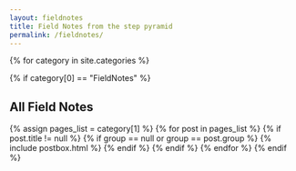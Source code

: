 ```yaml
---
layout: fieldnotes
title: Field Notes from the step pyramid
permalink: /fieldnotes/
---
```


<div class="row listrecent">
{% for category in site.categories %}

<!-- Field Notes Posts -->

{% if category[0] == "FieldNotes" %}

<div class="section-title col-md-12 mt-4">
<h2 id="{{ category[0] | replace: " ","-" }}">All <span class="text-capitalize">Field Notes</span></h2>
</div>
{% assign pages_list = category[1] %}
{% for post in pages_list %}
{% if post.title != null %}
{% if group == null or group == post.group %}
{% include postbox.html %}
{% endif %}
{% endif %}
{% endfor %}
{% endif %}
